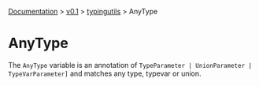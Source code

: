 [Documentation](/docs/documentation.md) >
 [v0.1](/docs/0.1/version.md) >
  [typingutils](/docs/0.1/typingutils/module.md) >
   AnyType

# AnyType

The `AnyType` variable is an annotation of `TypeParameter | UnionParameter | TypeVarParameter]` and matches any type, typevar or union.
